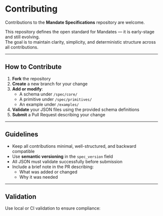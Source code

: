 # Contributing

Contributions to the **Mandate Specifications** repository are welcome.

This repository defines the open standard for Mandates — it is early-stage and still evolving.  
The goal is to maintain clarity, simplicity, and deterministic structure across all contributions.

---

## How to Contribute

1. **Fork** the repository  
2. **Create** a new branch for your change  
3. **Add or modify**:
   - A schema under `/spec/core/`
   - A primitive under `/spec/primitives/`
   - An example under `/examples/`
4. **Validate** your JSON files using the provided schema definitions  
5. **Submit** a Pull Request describing your change  

---

## Guidelines

- Keep all contributions minimal, well-structured, and backward compatible  
- Use **semantic versioning** in the `spec_version` field  
- All JSON must validate successfully before submission  
- Include a brief note in the PR describing:
  - What was added or changed  
  - Why it was needed  

---

## Validation

Use local or CI validation to ensure compliance:

